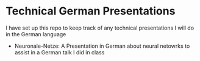 # Technical German Presentations

I have set up this repo to keep track of any technical presentations I will do in the German language

- Neuronale-Netze: A Presentation in German about neural netowrks to assist in a German talk I did in class
